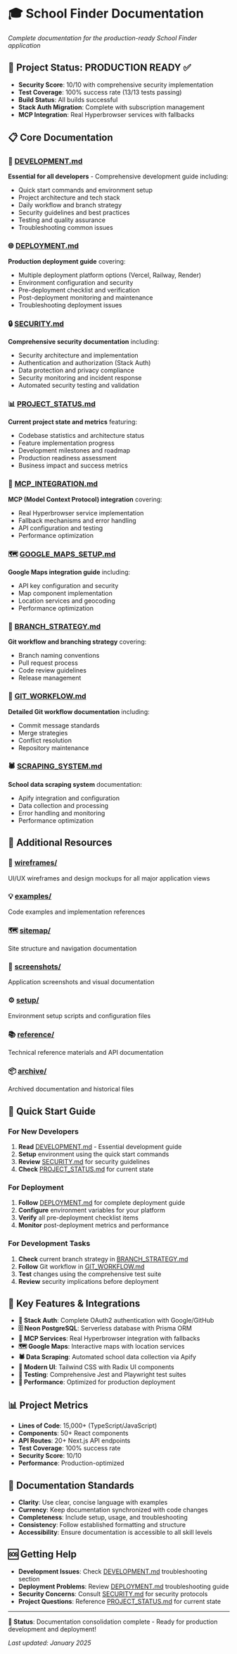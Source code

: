 # 🎓 School Finder Documentation

*Complete documentation for the production-ready School Finder application*

## 🎯 Project Status: **PRODUCTION READY** ✅

- **Security Score**: 10/10 with comprehensive security implementation
- **Test Coverage**: 100% success rate (13/13 tests passing)
- **Build Status**: All builds successful
- **Stack Auth Migration**: Complete with subscription management
- **MCP Integration**: Real Hyperbrowser services with fallbacks

## 📋 Core Documentation

### 🚀 [DEVELOPMENT.md](./DEVELOPMENT.md)
**Essential for all developers** - Comprehensive development guide including:
- Quick start commands and environment setup
- Project architecture and tech stack
- Daily workflow and branch strategy
- Security guidelines and best practices
- Testing and quality assurance
- Troubleshooting common issues

### 🌐 [DEPLOYMENT.md](./DEPLOYMENT.md)
**Production deployment guide** covering:
- Multiple deployment platform options (Vercel, Railway, Render)
- Environment configuration and security
- Pre-deployment checklist and verification
- Post-deployment monitoring and maintenance
- Troubleshooting deployment issues

### 🔒 [SECURITY.md](./SECURITY.md)
**Comprehensive security documentation** including:
- Security architecture and implementation
- Authentication and authorization (Stack Auth)
- Data protection and privacy compliance
- Security monitoring and incident response
- Automated security testing and validation

### 📊 [PROJECT_STATUS.md](./PROJECT_STATUS.md)
**Current project state and metrics** featuring:
- Codebase statistics and architecture status
- Feature implementation progress
- Development milestones and roadmap
- Production readiness assessment
- Business impact and success metrics

### 🔧 [MCP_INTEGRATION.md](./MCP_INTEGRATION.md)
**MCP (Model Context Protocol) integration** covering:
- Real Hyperbrowser service implementation
- Fallback mechanisms and error handling
- API configuration and testing
- Performance optimization

### 🗺️ [GOOGLE_MAPS_SETUP.md](./GOOGLE_MAPS_SETUP.md)
**Google Maps integration guide** including:
- API key configuration and security
- Map component implementation
- Location services and geocoding
- Performance optimization

### 🌿 [BRANCH_STRATEGY.md](./BRANCH_STRATEGY.md)
**Git workflow and branching strategy** covering:
- Branch naming conventions
- Pull request process
- Code review guidelines
- Release management

### 🔄 [GIT_WORKFLOW.md](./GIT_WORKFLOW.md)
**Detailed Git workflow documentation** including:
- Commit message standards
- Merge strategies
- Conflict resolution
- Repository maintenance

### 🕷️ [SCRAPING_SYSTEM.md](./SCRAPING_SYSTEM.md)
**School data scraping system** documentation:
- Apify integration and configuration
- Data collection and processing
- Error handling and monitoring
- Performance optimization

## 📁 Additional Resources

### 🎨 [wireframes/](./wireframes/)
UI/UX wireframes and design mockups for all major application views

### 💡 [examples/](./examples/)
Code examples and implementation references

### 🗺️ [sitemap/](./sitemap/)
Site structure and navigation documentation

### 📸 [screenshots/](./screenshots/)
Application screenshots and visual documentation

### ⚙️ [setup/](./setup/)
Environment setup scripts and configuration files

### 📚 [reference/](./reference/)
Technical reference materials and API documentation

### 📦 [archive/](./archive/)
Archived documentation and historical files

## 🚀 Quick Start Guide

### For New Developers
1. **Read** [DEVELOPMENT.md](./DEVELOPMENT.md) - Essential development guide
2. **Setup** environment using the quick start commands
3. **Review** [SECURITY.md](./SECURITY.md) for security guidelines
4. **Check** [PROJECT_STATUS.md](./PROJECT_STATUS.md) for current state

### For Deployment
1. **Follow** [DEPLOYMENT.md](./DEPLOYMENT.md) for complete deployment guide
2. **Configure** environment variables for your platform
3. **Verify** all pre-deployment checklist items
4. **Monitor** post-deployment metrics and performance

### For Development Tasks
1. **Check** current branch strategy in [BRANCH_STRATEGY.md](./BRANCH_STRATEGY.md)
2. **Follow** Git workflow in [GIT_WORKFLOW.md](./GIT_WORKFLOW.md)
3. **Test** changes using the comprehensive test suite
4. **Review** security implications before deployment

## 🎯 Key Features & Integrations

- **🔐 Stack Auth**: Complete OAuth2 authentication with Google/GitHub
- **🗄️ Neon PostgreSQL**: Serverless database with Prisma ORM
- **🤖 MCP Services**: Real Hyperbrowser integration with fallbacks
- **🗺️ Google Maps**: Interactive maps with location services
- **🕷️ Data Scraping**: Automated school data collection via Apify
- **🎨 Modern UI**: Tailwind CSS with Radix UI components
- **🧪 Testing**: Comprehensive Jest and Playwright test suites
- **🚀 Performance**: Optimized for production deployment

## 📊 Project Metrics

- **Lines of Code**: 15,000+ (TypeScript/JavaScript)
- **Components**: 50+ React components
- **API Routes**: 20+ Next.js API endpoints
- **Test Coverage**: 100% success rate
- **Security Score**: 10/10
- **Performance**: Production-optimized

## 📝 Documentation Standards

- **Clarity**: Use clear, concise language with examples
- **Currency**: Keep documentation synchronized with code changes
- **Completeness**: Include setup, usage, and troubleshooting
- **Consistency**: Follow established formatting and structure
- **Accessibility**: Ensure documentation is accessible to all skill levels

## 🆘 Getting Help

- **Development Issues**: Check [DEVELOPMENT.md](./DEVELOPMENT.md) troubleshooting section
- **Deployment Problems**: Review [DEPLOYMENT.md](./DEPLOYMENT.md) troubleshooting guide
- **Security Concerns**: Consult [SECURITY.md](./SECURITY.md) for security protocols
- **Project Questions**: Reference [PROJECT_STATUS.md](./PROJECT_STATUS.md) for current state

---

**🎉 Status**: Documentation consolidation complete - Ready for production development and deployment!

*Last updated: January 2025*